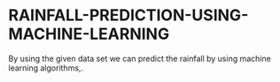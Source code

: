 # RAINFALL-PREDICTION-USING-MACHINE-LEARNING
By using the given data set we can predict the rainfall by using machine learning algorithms,.
